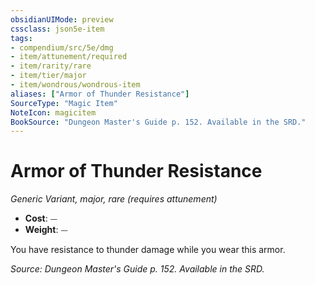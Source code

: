 ```yaml
---
obsidianUIMode: preview
cssclass: json5e-item
tags:
- compendium/src/5e/dmg
- item/attunement/required
- item/rarity/rare
- item/tier/major
- item/wondrous/wondrous-item
aliases: ["Armor of Thunder Resistance"]
SourceType: "Magic Item"
NoteIcon: magicitem
BookSource: "Dungeon Master's Guide p. 152. Available in the SRD."
---
```

# Armor of Thunder Resistance
*Generic Variant, major, rare (requires attunement)*  

- **Cost**: ⏤
- **Weight**: ⏤

You have resistance to thunder damage while you wear this armor.

*Source: Dungeon Master's Guide p. 152. Available in the SRD.*